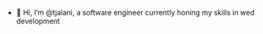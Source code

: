 - 👋 Hi, I’m @tjalani, a software engineer currently honing my skills in wed development


<!---
tjalani/tjalani is a ✨ special ✨ repository because its `README.md` (this file) appears on your GitHub profile.
You can click the Preview link to take a look at your changes.
--->
